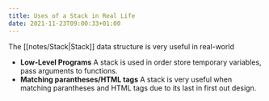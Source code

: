 ```yaml
---
title: Uses of a Stack in Real Life
date: 2021-11-23T09:00:33+01:00
---
```

The [[notes/Stack|Stack]] data structure is very useful in real-world
 
* **Low-Level Programs** A stack is used in order store temporary variables, pass arguments to functions.
* **Matching parantheses/HTML tags** A stack is very useful when matching parantheses and HTML tags due to its last in first out design.